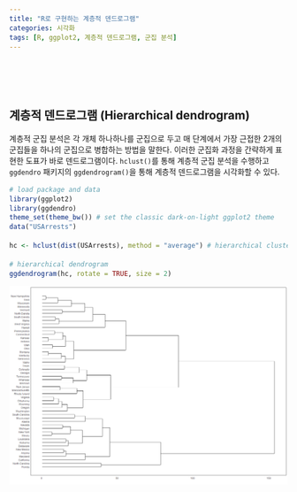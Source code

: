 ```yaml
---
title: "R로 구현하는 계층적 덴드로그램"
categories: 시각화
tags: [R, ggplot2, 계층적 덴드로그램, 군집 분석]
---
```


<div style="margin-bottom:100px;"></div>

## 계층적 덴드로그램 (Hierarchical dendrogram)

계층적 군집 분석은 각 개체 하나하나를 군집으로 두고 매 단계에서 가장 근접한 2개의 군집들을 하나의 군집으로 병합하는 방법을 말한다. 이러한 군집화 과정을 간략하게 표현한 도표가 바로 덴드로그램이다. `hclust()`를 통해 계층적 군집 분석을 수행하고 `ggdendro` 패키지의 `ggdendrogram()`을 통해 계층적 덴드로그램을 시각화할 수 있다.

```r
# load package and data
library(ggplot2) 
library(ggdendro) 
theme_set(theme_bw()) # set the classic dark-on-light ggplot2 theme
data("USArrests")

hc <- hclust(dist(USArrests), method = "average") # hierarchical clustering 

# hierarchical dendrogram
ggdendrogram(hc, rotate = TRUE, size = 2)
```

![](/public/img/2022-06-22-visualization-summary/hierarchical_dendrogram-1.png)